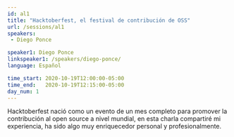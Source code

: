 ```yaml
---
id: al1
title: "Hacktoberfest, el festival de contribución de OSS"
url: /sessions/al1
speakers:
 - Diego Ponce

speaker1: Diego Ponce
linkspeaker1: /speakers/diego-ponce/
language: Español

time_start: 2020-10-19T12:00:00-05:00
time_end:   2020-10-19T12:15:00-05:00
day_num: 1
---
```


Hacktoberfest nació como un evento de un mes completo para promover la contribución al open source a nivel mundial, en esta charla compartiré mi experiencia, ha sido algo muy enriquecedor personal y profesionalmente.